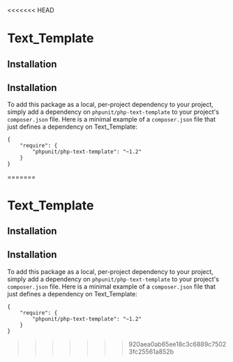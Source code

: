 <<<<<<< HEAD
# Text_Template

## Installation

## Installation

To add this package as a local, per-project dependency to your project, simply add a dependency on `phpunit/php-text-template` to your project's `composer.json` file. Here is a minimal example of a `composer.json` file that just defines a dependency on Text_Template:

    {
        "require": {
            "phpunit/php-text-template": "~1.2"
        }
    }

=======
# Text_Template

## Installation

## Installation

To add this package as a local, per-project dependency to your project, simply add a dependency on `phpunit/php-text-template` to your project's `composer.json` file. Here is a minimal example of a `composer.json` file that just defines a dependency on Text_Template:

    {
        "require": {
            "phpunit/php-text-template": "~1.2"
        }
    }

>>>>>>> 920aea0ab65ee18c3c6889c75023fc25561a852b

